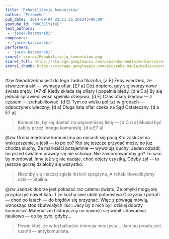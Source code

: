 ```yaml
---
title: 'Rehabilitacja komunistów'
author: 'PrzemekL'
pub_date: '2014-09-04 22:21:26.266343+00:00'
youtube_id: 'W0C31lYeiXE'
text_authors:
 - 'jacek-kaczmarski'
composers:
 - 'jacek-kaczmarski'
performers:
 - 'jacek-kaczmarski'
score1: scores/Rehabilitacja_komunistow.png
score1_full: https://storage.googleapis.com/piosenka-media/media/scores/Rehabilitacja_komunistow.png
score1_thumb: https://storage.googleapis.com/piosenka-media/media/scores/Rehabilitacja_komunistow.png.180x0_q85_upscale.jpg
---
```


#zw
Niepotrzebna jest do tego żadna filozofia, [a E]
Żeby wiedzieć, że stworzenia akt — wymaga ofiar. [E7 a]
Cóż dopiero, gdy się tworzy nowe świata zręby, [A7 d]
Kiedy składa się ofiary i popełnia błędy. [d a E a]
By się jednak sprawiedliwość spełniła dziejowa, [d E]
Czas ofiary błędów — z czasem — zrehabilitować. [d E]
Tym co wieku pół już w grobach — odpoczynek wieczny; [d a]
Długa lista ofiar czeka na Sąd Ostateczny. [d a E7 a]
>Komunista, by się dostać na wspomnianą listę — [d C d a]
>Musiał być zabity przez innego komunistę. [d a E7 a]

@zw
Grona mędrców komunizmu po nocach się pocą
Kto zasłużył na wskrzeszenie, a jeśli — to po co?
Kto się jeszcze przydać może, bo już chodzą słuchy,
Że marksiści potajemnie — wywołują duchy.
Jeden odpadł, bo przed światem prawdy się nie schowa:
Nie zamordowanoby go? To sam by mordował.
Inny też się nie nadaje, choć objęty czystką,
Gdyby żył — to jeszcze gorzej działoby się wszystko.
>Niechby się inaczej zgięła historii sprężyna,
>A rehabilitowalibyśmy dziś — Stalina.

@zw
Jednak dobrze jest pokazać raz całemu światu,
Że omyłki mogą się przydarzyć nawet katu.
I że kocha swe ubite potomstwo Ojczyzna
I potrafi — choć po latach — do błędów się przyznać.
Więc z powagą mówią, wznosząc stos zbutwiałych liści:
Jacy by z nich byli dzisiaj dobrzy komuniści!
Materializm historyczny na nowość się wybił
Udowadnia naukowo — co by było, gdyby…
>Powie ktoś, że w tej balladzie intencja nieczysta…
>Jam po prostu jest rusofil — antykomunista.


